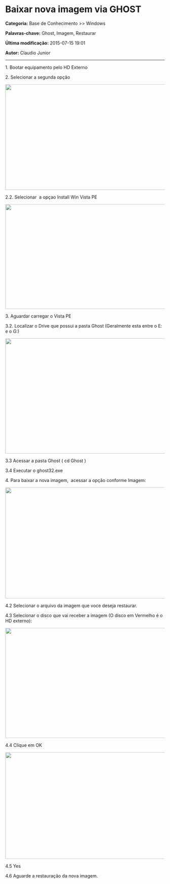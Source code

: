 # Baixar nova imagem via GHOST

**Categoria:** Base de Conhecimento >> Windows

**Palavras-chave:** Ghost, Imagem, Restaurar

**Última modificação:** 2015-07-15 19:01

**Autor:** Claudio Junior

---

<p>1. Bootar equipamento pelo HD Externo</p>
<p>2. Selecionar a segunda opção</p>
<p><img src="https://fbcdn-sphotos-h-a.akamaihd.net/hphotos-ak-xpf1/v/t35.0-12/11752652\_987959804588777\_581830496\_o.jpg?oh=81ef0715f583fd9930c4d97e86c38903&oe=55A97EA6&\_\_gda\_\_=1437111163\_23f5b8a7e62c2b6bed5c2bbd2356aa9a" alt="" width="594" height="334" /></p>
<p>2.2. Selecionar  a opçao Install Win Vista PE</p>
<p><img src="https://fbcdn-sphotos-h-a.akamaihd.net/hphotos-ak-xpt1/v/t35.0-12/11756894\_987959857922105\_1924901284\_o.jpg?oh=ab7bb8539802fe18d1e257c9d7d7f81c&oe=55A855F5&\_\_gda\_\_=1437091334\_cf54d4eedbf0639fd086dcab51572730" alt="" width="589" height="331" /></p>
<p>3. Aguardar carregar o Vista PE</p>
<p>3.2. Localizar o Drive que possui a pasta Ghost (Geralmente esta entre o E: e o G:)</p>
<p><img src="https://fbcdn-sphotos-h-a.akamaihd.net/hphotos-ak-xft1/v/t35.0-12/11752366\_987960951255329\_1100281517\_o.jpg?oh=7dd2b8fd1f92a934282794992b199b26&oe=55A9705F&\_\_gda\_\_=1437176879\_a94b3f093d37bdac1d799e8417e189e3" alt="" width="627" height="364" /></p>
<p>3.3 Acessar a pasta Ghost ( cd Ghost )</p>
<p>3.4 Executar o ghost32.exe</p>
<p>4. Para baixar a nova imagem,  acessar a opção conforme Imagem:</p>
<p><img src="https://fbcdn-sphotos-h-a.akamaihd.net/hphotos-ak-xft1/v/t35.0-12/11743790\_987960601255364\_1002068454\_o.jpg?oh=92a017850951219d1148df8a637e57e4&oe=55A8930D&\_\_gda\_\_=1437171133\_eb29200c082f1cc43910d384c2858a96" alt="" width="624" height="351" /></p>
<p>4.2 Selecionar o arquivo da imagem que voce deseja restaurar.</p>
<p>4.3 Selecionar o disco que vai receber a imagem (O disco em Vermelho é o HD externo):</p>
<p><img src="https://fbcdn-sphotos-h-a.akamaihd.net/hphotos-ak-xft1/v/t35.0-12/11752083\_987969471254477\_1032809901\_o.jpg?oh=493a3de43a358e05758d96dc69d0ed01&oe=55A96FFC&\_\_gda\_\_=1437092492\_90791f6550fc2745bcff6fd54f49c016" alt="" width="619" height="348" /></p>
<p>4.4 Clique em OK</p>
<p><img src="https://fbcdn-sphotos-h-a.akamaihd.net/hphotos-ak-xpf1/v/t35.0-12/11760617\_987969434587814\_2138635787\_o.jpg?oh=8814d75dd91c5b6ab7e06a83b0e6e63e&oe=55A97B29&\_\_gda\_\_=1437112953\_63ee0b03efa6f5743b422235d96ff87b" alt="" width="600" height="337" /></p>
<p>4.5 Yes</p>
<p>4.6 Aguarde a restauração da nova imagem.</p>
